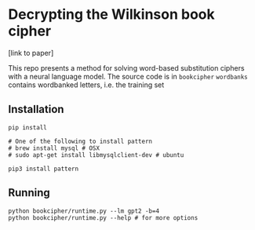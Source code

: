 # Decrypting the Wilkinson book cipher

[link to paper]

This repo presents a method for solving word-based substitution ciphers with a neural language model.
The source code is in `bookcipher`
`wordbanks` contains wordbanked letters, i.e. the training set




## Installation

    pip install

    # One of the following to install pattern
    # brew install mysql # OSX
    # sudo apt-get install libmysqlclient-dev # ubuntu

    pip3 install pattern


## Running

    python bookcipher/runtime.py --lm gpt2 -b=4
    python bookcipher/runtime.py --help # for more options